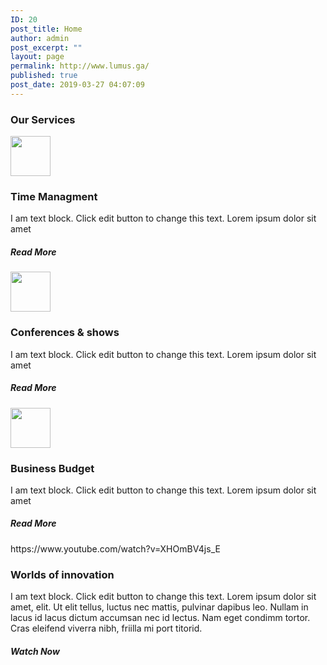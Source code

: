```yaml
---
ID: 20
post_title: Home
author: admin
post_excerpt: ""
layout: page
permalink: http://www.lumus.ga/
published: true
post_date: 2019-03-27 04:07:09
---
```

<h3>Our Services</h3>		
										<img width="64" height="64" src="http://www.lumus.ga/wp-content/uploads/2019/04/1465236978_resolutions-04.png" alt="" />											
			<h3>Time Managment</h3>		
		<p>I am text block. Click edit button to change this text. Lorem ipsum dolor sit amet</p>		
			<h5>Read More</h5>		
										<img width="64" height="64" src="http://www.lumus.ga/wp-content/uploads/2019/04/1465237056_resolutions-21.png" alt="" />											
			<h3>Conferences & shows</h3>		
		<p>I am text block. Click edit button to change this text. Lorem ipsum dolor sit amet</p>		
			<h5>Read More</h5>		
										<img width="64" height="64" src="http://www.lumus.ga/wp-content/uploads/2019/04/1465236987_resolutions-16.png" alt="" />											
			<h3>Business Budget</h3>		
		<p>I am text block. Click edit button to change this text. Lorem ipsum dolor sit amet</p>		
			<h5>Read More</h5>		
		https://www.youtube.com/watch?v=XHOmBV4js_E		
			<h3>Worlds of innovation</h3>		
		<p>I am text block. Click edit button to change this text. Lorem ipsum dolor sit amet, elit. Ut elit tellus, luctus nec mattis, pulvinar dapibus leo. Nullam in lacus id lacus dictum accumsan nec id lectus. Nam eget condimm tortor. Cras eleifend viverra nibh, friilla mi port titorid. </p>		
			<h5>Watch Now</h5>